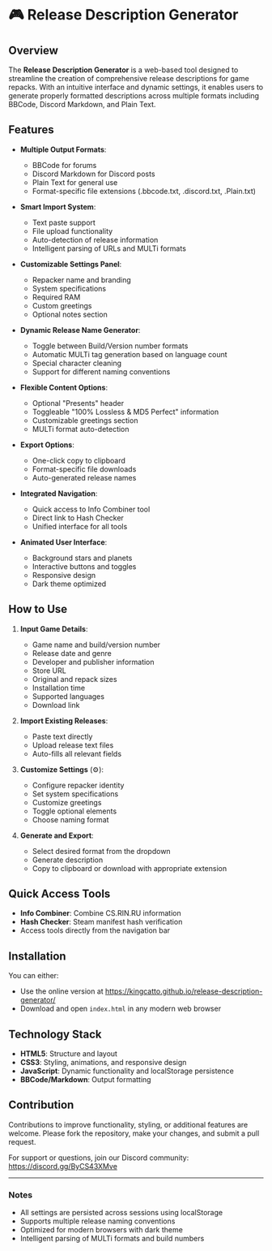 # 🎮 Release Description Generator

## Overview
The **Release Description Generator** is a web-based tool designed to streamline the creation of comprehensive release descriptions for game repacks. With an intuitive interface and dynamic settings, it enables users to generate properly formatted descriptions across multiple formats including BBCode, Discord Markdown, and Plain Text.

## Features
- **Multiple Output Formats**: 
  - BBCode for forums
  - Discord Markdown for Discord posts
  - Plain Text for general use
  - Format-specific file extensions (.bbcode.txt, .discord.txt, .Plain.txt)

- **Smart Import System**:
  - Text paste support
  - File upload functionality
  - Auto-detection of release information
  - Intelligent parsing of URLs and MULTi formats

- **Customizable Settings Panel**: 
  - Repacker name and branding
  - System specifications
  - Required RAM
  - Custom greetings
  - Optional notes section

- **Dynamic Release Name Generator**:
  - Toggle between Build/Version number formats
  - Automatic MULTi tag generation based on language count
  - Special character cleaning
  - Support for different naming conventions

- **Flexible Content Options**:
  - Optional "Presents" header
  - Toggleable "100% Lossless & MD5 Perfect" information
  - Customizable greetings section
  - MULTi format auto-detection

- **Export Options**:
  - One-click copy to clipboard
  - Format-specific file downloads
  - Auto-generated release names

- **Integrated Navigation**:
  - Quick access to Info Combiner tool
  - Direct link to Hash Checker
  - Unified interface for all tools

- **Animated User Interface**: 
  - Background stars and planets
  - Interactive buttons and toggles
  - Responsive design
  - Dark theme optimized

## How to Use
1. **Input Game Details**:
   - Game name and build/version number
   - Release date and genre
   - Developer and publisher information
   - Store URL
   - Original and repack sizes
   - Installation time
   - Supported languages
   - Download link

2. **Import Existing Releases**:
   - Paste text directly
   - Upload release text files
   - Auto-fills all relevant fields

3. **Customize Settings** (⚙️):
   - Configure repacker identity
   - Set system specifications
   - Customize greetings
   - Toggle optional elements
   - Choose naming format

4. **Generate and Export**:
   - Select desired format from the dropdown
   - Generate description
   - Copy to clipboard or download with appropriate extension

## Quick Access Tools
- **Info Combiner**: Combine CS.RIN.RU information
- **Hash Checker**: Steam manifest hash verification
- Access tools directly from the navigation bar

## Installation
You can either:
- Use the online version at https://kingcatto.github.io/release-description-generator/
- Download and open `index.html` in any modern web browser 

## Technology Stack
- **HTML5**: Structure and layout
- **CSS3**: Styling, animations, and responsive design
- **JavaScript**: Dynamic functionality and localStorage persistence
- **BBCode/Markdown**: Output formatting

## Contribution
Contributions to improve functionality, styling, or additional features are welcome. Please fork the repository, make your changes, and submit a pull request.

For support or questions, join our Discord community: https://discord.gg/ByCS43XMve

---

### Notes
- All settings are persisted across sessions using localStorage
- Supports multiple release naming conventions
- Optimized for modern browsers with dark theme
- Intelligent parsing of MULTi formats and build numbers
